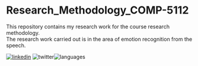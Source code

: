 # Research_Methodology_COMP-5112
This repository contains my research work for the course research methodology. <br>
The research work carried out is in the area of emotion recognition from the speech.

[![linkedin](https://www.kinesisinc.com/wp-content/uploads/2020/04/linkedin-101-hero@2x-901x475.png=5x5)](https://www.linkedin.com/in/devansh-mody-5013aaab)
![twitter](https://img.shields.io/twitter/follow/trevortomesh?style=social)![languages](https://img.shields.io/github/languages/count/trevortomesh/research-methods-class)

